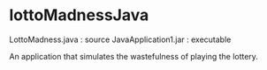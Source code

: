 # lottoMadnessJava

LottoMadness.java : source
JavaApplication1.jar : executable

An application that simulates the wastefulness of playing the lottery.
